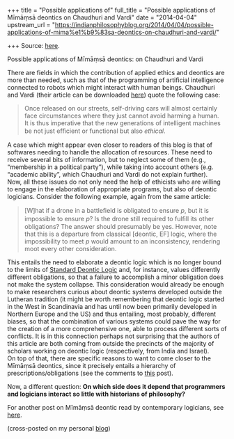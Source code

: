+++
title = "Possible applications of"
full_title = "Possible applications of Mīmāṃsā deontics on Chaudhuri and Vardi"
date = "2014-04-04"
upstream_url = "https://indianphilosophyblog.org/2014/04/04/possible-applications-of-mima%e1%b9%83sa-deontics-on-chaudhuri-and-vardi/"

+++
Source: [here](https://indianphilosophyblog.org/2014/04/04/possible-applications-of-mima%e1%b9%83sa-deontics-on-chaudhuri-and-vardi/).

Possible applications of Mīmāṃsā deontics: on Chaudhuri and Vardi

There are fields in which the contribution of applied ethics and
deontics are more than needed, such as that of the programming of
artificial intelligence connected to robots which might interact with
human beings. Chaudhuri and Vardi (their article can be downloaded
[here](http://popl-obt-2014.cs.brown.edu/papers/ethics.pdf)) quote the
following case:

> Once released on our streets, self-driving cars will almost certainly
> face circumstances where they just cannot avoid harming a human.  
> It is thus imperative that the new generations of intelligent machines
> be not just efﬁcient or functional but also *ethical*.

A case which might appear even closer to readers of this blog is that of
softwares needing to handle the allocation of resources. These need to
receive several bits of information, but to neglect some of them (e.g.,
“membership in a political party”), while taking into account others
(e.g. “academic ability”, which Chaudhuri and Vardi do not explain
further).  
Now, all these issues do not only need the help of ethicists who are
willing to engage in the elaboration of appropriate programs, but also
of deontic logicians. Consider the following example, again from the
same article:

> \[W\]hat if a drone in a battleﬁeld is obligated to ensure *p*, but it
> is impossible to ensure *p*? Is the drone still required to fulﬁll its
> other obligations? The answer should presumably be yes. However, note
> that this is a departure from classical \[deontic, EF\] logic, where
> the impossibility to meet *p* would amount to an inconsistency,
> rendering moot every other consideration.

This entails the need to elaborate a deontic logic which is no longer
bound to the limits of [Standard Deontic
Logic](http://plato.stanford.edu/entries/logic-deontic/#2) and, for
instance, values differently different obligations, so that a failure to
accomplish a minor obligation does not make the system collapse. This
consideration would already be enough to make researchers curious about
deontic systems developed outside the Lutheran tradition (it might be
worth remembering that deontic logic started in the West in Scandinavia
and has until now been primarily developed in Northern Europe and the
US) and thus entailing, most probably, different biases, so that the
combination of various systems could pave the way for the creation of a
more comprehensive one, able to process different sorts of conflicts. It
is in this connection perhaps not surprising that the authors of this
article are both coming from outside the precincts of the majority of
scholars working on deontic logic (respectively, from India and
Israel).  
On top of that, there are specific reasons to want to come closer to the
Mīmāṃsā deontics, since it precisely entails a hierarchy of
prescriptions/obligations (see the comments to
[this](http://elisafreschi.com/2014/03/07/do-you-think-that-sanskrit-is-hard-have-a-look-at-what-our-fellow-logicians-are-doing-on-srinivasan-and-parthasarathi-2012/)
post).

Now, a different question: **On which side does it depend that
programmers and logicians interact so little with historians of
philosophy?**

For another post on Mīmāṃsā deontic read by contemporary logicians, see
[here](http://elisafreschi.com/2014/03/07/do-you-think-that-sanskrit-is-hard-have-a-look-at-what-our-fellow-logicians-are-doing-on-srinivasan-and-parthasarathi-2012/).

(cross-posted on my personal [blog](http://elisafreschi.com))
